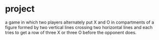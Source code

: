 # project
a game in which two players alternately put X and O in compartments of a figure formed by two vertical lines crossing two horizontal lines and each tries to get a row of three X or three O before the opponent does.
